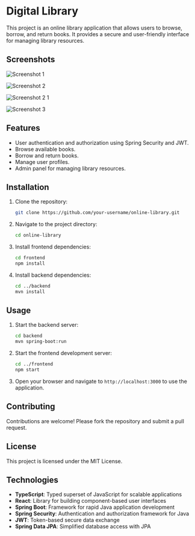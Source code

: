 ﻿# Digital Library
This project is an online library application that allows users to browse, borrow, and return books. It provides a secure and user-friendly interface for managing library resources.

## Screenshots
 ![Screenshot 1](https://github.com/user-attachments/assets/14da2f30-14a5-4915-8f64-dc4922c0c80c)

 ![Screenshot 2](https://github.com/user-attachments/assets/53d7cc47-43b1-4499-b989-6be6c9093c2e)

 ![Screenshot 2 1](https://github.com/user-attachments/assets/bdd57b09-6fdb-4d30-ac3f-6bdc5542907f)

 ![Screenshot 3](https://github.com/user-attachments/assets/beba7fb7-3f11-47ef-9a85-b1a3512ed295)

## Features
- User authentication and authorization using Spring Security and JWT.
- Browse available
 books.
- Borrow and return books.
- Manage user profiles.
- Admin panel for managing library resources.

## Installation
1. Clone the repository:
    ```bash
    git clone https://github.com/your-username/online-library.git
    ```
2. Navigate to the project directory:
    ```bash
    cd online-library
    ```
3. Install frontend dependencies:
    ```bash
    cd frontend
    npm install
    ```
4. Install backend dependencies:
    ```bash
    cd ../backend
    mvn install
    ```

## Usage
1. Start the backend server:
    ```bash
    cd backend
    mvn spring-boot:run
    ```
2. Start the frontend development server:
    ```bash
    cd ../frontend
    npm start
    ```
3. Open your browser and navigate to `http://localhost:3000` to use the application.

## Contributing
Contributions are welcome! Please fork the repository and submit a pull request.

## License
This project is licensed under the MIT License.

## Technologies
- **TypeScript**: Typed superset of JavaScript for scalable applications  
- **React**: Library for building component-based user interfaces  
- **Spring Boot**: Framework for rapid Java application development  
- **Spring Security**: Authentication and authorization framework for Java  
- **JWT**: Token-based secure data exchange  
- **Spring Data JPA**: Simplified database access with JPA  

